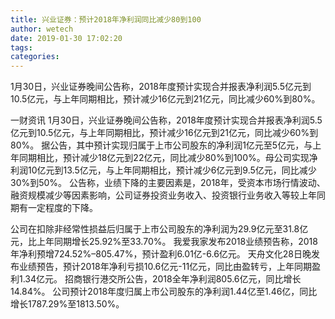 ```yaml
---
title: 兴业证券：预计2018年净利润同比减少80到100
author: wetech
date: 2019-01-30 17:02:20
tags: 
categories: 
---
```

1月30日，兴业证券晚间公告称，2018年度预计实现合并报表净利润5.5亿元到10.5亿元，与上年同期相比，预计减少16亿元到21亿元，同比减少60%到80%。
<!-- more -->
一财资讯
1月30日，兴业证券晚间公告称，2018年度预计实现合并报表净利润5.5亿元到10.5亿元，与上年同期相比，预计减少16亿元到21亿元，同比减少60%到80%。
据公告，其中预计实现归属于上市公司股东的净利润1亿元至5亿元，与上年同期相比，预计减少18亿元到22亿元，同比减少80%到100%。母公司实现净利润10亿元到13.5亿元，与上年同期相比，预计减少6亿元到9.5亿元，同比减少30%到50%。
公告称，业绩下降的主要因素是，2018年，受资本市场行情波动、融资规模减少等因素影响，公司证券投资业务收入、投资银行业务收入等较上年同期有一定程度的下降。
 
 
公司在扣除非经常性损益后归属于上市公司股东的净利润为29.9亿元至31.8亿元，比上年同期增长25.92%至33.70%。
我爱我家发布2018业绩预告称，2018年净利预增724.52%–805.47%，预计盈利6.01亿-6.6亿元。
天舟文化28日晚发布业绩预告，预计2018年净利亏损10.6亿元-11亿元，同比由盈转亏，上年同期盈利1.34亿元。
招商银行港交所公告，2018全年净利润805.6亿元，同比增长14.84%。 
公司预计2018年度归属上市公司股东的净利润1.44亿至1.46亿，同比增长1787.29%至1813.50%。
